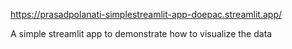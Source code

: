 https://prasadpolanati-simplestreamlit-app-doepac.streamlit.app/


A simple streamlit app to demonstrate how to visualize the data


